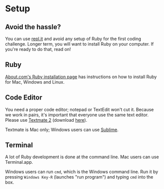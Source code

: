 # Setup

## Avoid the hassle?

You can use [repl.it](http://repl.it) and avoid any setup of Ruby for
the first coding challenge. Longer term, you will want to install Ruby
on your computer. If you're ready to do that, read on!

## Ruby
[About.com's Ruby installation page][about-ruby-install] has
instructions on how to install Ruby for Mac, Windows and Linux.

[about-ruby-install]: http://ruby.about.com/od/tutorials/a/installruby.htm

## Code Editor

You need a proper code editor; notepad or TextEdit won't cut
it. Because we work in pairs, it's important that everyone use the
same text editor. Please use [Textmate 2][textmate-github] (download
[here][textmate-download]).

Textmate is Mac only; Windows users can use [Sublime][sublime].

[textmate-github]: https://github.com/textmate/textmate
[textmate-download]: https://api.textmate.org/downloads/beta
[sublime]: http://www.sublimetext.com/

## Terminal

A lot of Ruby development is done at the command line. Mac users can
use Terminal.app.

Windows users can run `cmd`, which is the Windows command line. Run it
by pressing `Windows Key-R` (launches "run program") and typing `cmd`
into the box.
